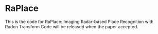 # RaPlace
This is the code for RaPlace: Imaging Radar-based Place Recognition with Radon Transform
Code will be released when the paper accepted.

